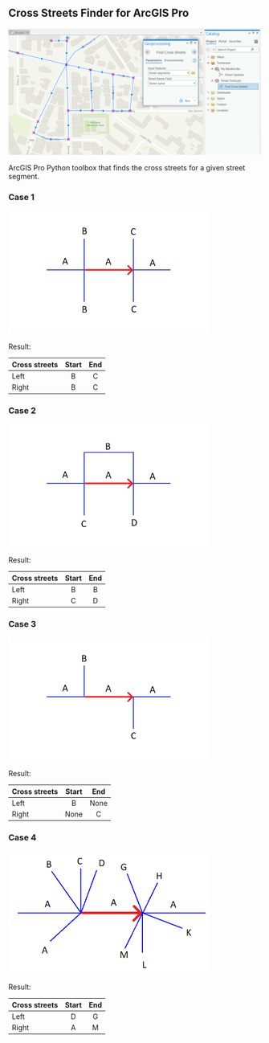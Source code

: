 ## Cross Streets Finder for ArcGIS Pro

![plot](documents/cover_1280_640.png)


ArcGIS Pro Python toolbox that finds the cross streets for a given street segment.


### Case 1

<img src="documents/cases/case_1.png" width="400px">

Result:

| Cross streets | Start | End |
|:--------------|:-----:|:---:|
| Left          |   B   |  C  |
| Right         |   B   |  C  |


### Case 2

<img src="documents/cases/case_2.png" width="400px">

Result:

| Cross streets | Start | End |
|:--------------|:-----:|:---:|
| Left          |   B   |  B  |
| Right         |   C   |  D  |


### Case 3

<img src="documents/cases/case_3.png" width="400px">

Result:

| Cross streets | Start | End  |
|:--------------|:-----:|:----:|
| Left          |   B   | None |
| Right         | None  |  C   |


### Case 4

<img src="documents/cases/case_4.png" width="400px">

Result:

| Cross streets | Start | End |
|:--------------|:-----:|:---:|
| Left          |   D   |  G  |
| Right         |   A   |  M  |



